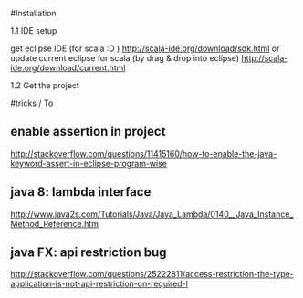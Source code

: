 ﻿
#Installation

1.1 IDE setup 

get eclipse IDE (for scala :D )
	http://scala-ide.org/download/sdk.html
or update current eclipse for scala (by drag & drop into eclipse)
	http://scala-ide.org/download/current.html

1.2 Get the project
	



#tricks / To
## enable assertion in project
http://stackoverflow.com/questions/11415160/how-to-enable-the-java-keyword-assert-in-eclipse-program-wise

## java 8: lambda interface
http://www.java2s.com/Tutorials/Java/Java_Lambda/0140__Java_Instance_Method_Reference.htm

## java FX: api restriction bug
http://stackoverflow.com/questions/25222811/access-restriction-the-type-application-is-not-api-restriction-on-required-l